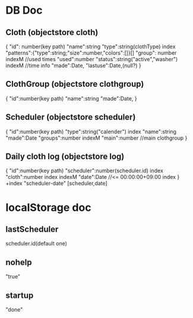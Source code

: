 # DB Doc

## Cloth (objectstore cloth)
  {
    "id": number(key path)
    "name":string
    "type":string(clothType) index
    "patterns":{"type":string;"size":number,"colors":[]}[]
    "group": number[](clothgroup.id) indexM
    //used times
    "used":number
    "status":string("active","washer") indexM
    //time info
    "made":Date,
    "lastuse":Date,(null?)
  }
## ClothGroup (objectstore clothgroup)
  {
    "id":number(key path)
    "name":string
    "made":Date,
  }

## Scheduler (objectstore scheduler)
  {
    "id":number(key path)
    "type":string("calender") index
    "name":string
    "made":Date
    "groups":number[](clothgroup.id) indexM
    "main":number[](clothgroup.id)	//main clothgroup
  }

## Daily cloth log (objectstore log)
  {
    "id":number(key path)
    "scheduler":number(scheduler.id) index
    "cloth":number[](cloth.id) index indexM
    "date":Date	//<= 00:00:00+09:00 index
  }
  +index "scheduler-date" [scheduler,date]

# localStorage doc
## lastScheduler
scheduler.id(default one)
## nohelp
"true"
## startup
"done"
